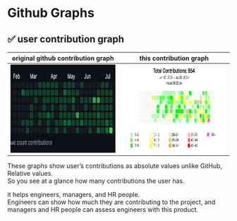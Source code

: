 # Github Graphs

## ✅ user contribution graph

original github contribution graph | this contribution graph
-- | --
<img src="img/readme_github_contribution_graph.webp" width="400" height="200"> | <img src="img/readme_user_contribution_graph.webp" width="400" height="200">

These graphs show user’s contributions as absolute values unlike GitHub, Relative values.  
So you see at a glance how many contributions the user has.


it helps engineers, managers, and HR people.  
Engineers can show how much they are contributing to the project, and managers and HR people can assess engineers with this product.
